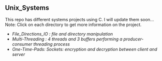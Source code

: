 ## Unix_Systems
This repo has different systems projects using C. I will update them soon...\
Note: Click on each directory to get more information on the project.
- *File_Directions_IO : file and directory manipulation*
- *Multi-Threading : 4 threads and 3 buffers performing a producer-consumer threading process*
- *One-Time-Pads: Sockets: encryption and decryption between client and server*

